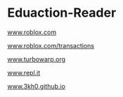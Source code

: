 # Eduaction-Reader

www.roblox.com

www.roblox.com/transactions

www.turbowarp.org

www.repl.it

www.3kh0.github.io
